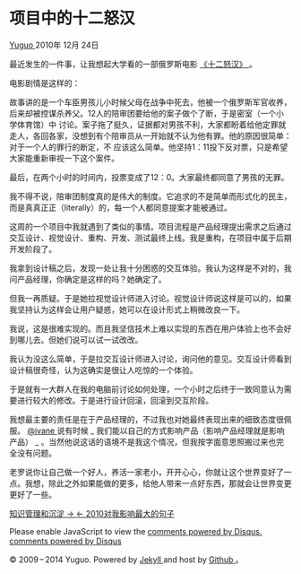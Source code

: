 #  项目中的十二怒汉

[ Yuguo ](http://yuguo.us) 2010年 12月 24日

最近发生的一件事，让我想起大学看的一部俄罗斯电影 [ 《十二怒汉》 ](http://movie.douban.com/subject/2027899/)
。

电影剧情是这样的：

故事讲的是一个车臣男孩儿小时候父母在战争中死去，他被一个俄罗斯军官收养，后来却被控谋杀养父。12人的陪审团要给他的案子做个了断，于是密室（一个小学体育馆）中
讨论。案子拖了挺久，证据都对男孩不利，大家都盼着给他定罪就走人，各回各家，没想到有个陪审员从一开始就不认为他有罪。他的原因很简单：对于一个人的罪行的断定，不
应该这么简单。他坚持1：11投下反对票，只是希望大家能重新审视一下这个案件。

最后，在两个小时的时间内，投票变成了12：0。大家最终都同意了男孩的无罪。

我不得不说，陪审团制度真的是伟大的制度。它追求的不是简单而形式化的民主，而是真真正正（literally）的，每一个人都同意提案才能被通过。

这周的一个项目中我就遇到了类似的事情。项目流程是产品经理提出需求之后通过交互设计、视觉设计、重构、开发、测试最终上线。我是重构，在项目中属于后期开发阶段了。

我拿到设计稿之后，发现一处让我十分困惑的交互体验。我认为这样是不对的，我问产品经理，你确定是这样的吗？她确定了。

但我一再质疑。于是她拉视觉设计师进入讨论。视觉设计师说这样是可以的，如果我坚持认为这样会让用户疑惑，她可以在设计形式上稍微改良一下。

我说，这是很难实现的。而且我坚信技术上难以实现的东西在用户体验上也不会好到哪儿去。但她们说可以试一试改改。

我认为没这么简单，于是拉交互设计师进入讨论，询问他的意见。交互设计师看到设计稿很奇怪，认为这确实是很让人吃惊的一个体验。

于是就有一大群人在我的电脑前讨论如何处理，一个小时之后终于一致同意认为需要进行较大的修改。于是进行设计回滚，回滚到交互阶段。

我想最主要的责任是在于产品经理的，不过我也对她最终表现出来的细致态度很佩服。 [ @ivane ](http://blog.ivane.net/) 说有时候
_ 我们能以自己的方式影响产品（影响产品经理就是影响产品） _ 。当然他说这话的语境不是我这个情况，但我按字面意思照搬过来也完全没有问题。

老罗说你让自己做一个好人，养活一家老小，开开心心，你就让这个世界变好了一点。我想，除此之外如果能做的更多，给他人带来一点好东西，那就会让世界变更更好了一些。

[ 知识管理和沉淀 → ](/weblog/knowledge-management/) [ ← 2010对我影响最大的句子
](/weblog/2010-mots/)

Please enable JavaScript to view the [ comments powered by Disqus.
](http://disqus.com/?ref_noscript) [ comments powered by  Disqus
](http://disqus.com)

© 2009 – 2014 Yuguo. Powered by [ Jekyll ](https://github.com/mojombo/jekyll)
and host by [ Github ](https://github.com/yuguo) 。

